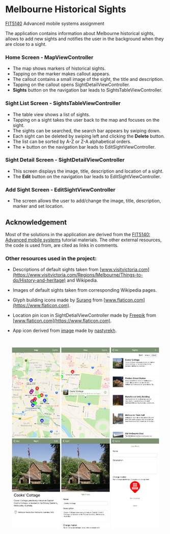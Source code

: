 # Melbourne Historical Sights

[FIT5140](https://www3.monash.edu/pubs/2019handbooks/units/FIT5140.html) Advanced mobile systems assignment

The application contains information about Melbourne historical sights, allows to add new sights and notifies the user in the background when they are close to a sight. 


### Home Screen - MapViewController
 * The map shows markers of historical sights.
 * Tapping on the marker makes callout appears.
 * The callout contains a small image of the sight, the title and description.
 * Tapping on the callout opens SightDetailViewController.
 * **Sights** button on the navigation bar leads to SightsTableViewController.
 
### Sight List Screen - SightsTableViewController
* The table view shows a list of sights.
* Tapping on a sight takes the user back to the map and focuses on the sight.
* The sights can be searched, the search bar appears by swiping down.
* Each sight can be deleted by swiping left and clicking the **Delete** button.
* The list can be sorted by A-Z or Z-A alphabetical orders.
* The **+** button on the navigation bar leads to EditSightViewController.

### Sight Detail Screen - SightDetailViewController
* This screen displays the image, title, description and location of a sight.
* The **Edit** button on the navigation bar leads to EditSightViewController.

### Add Sight Screen - EditSightViewController
* The screen allows the user to add/change the image, title, description, marker and set location.

## Acknowledgement
Most of the solutions in the application are derived from the [FIT5140: Advanced mobile systems](http://www.monash.edu/pubs/handbooks/units/FIT5140.html) tutorial materials. The other external resources, the code is used from, are cited as links in comments.

### Other resources used in the project:
 - Descriptions of default sights taken from [www.visitvictoria.com](https://www.visitvictoria.com/Regions/Melbourne/Things-to-do/History-and-heritage) and Wikipedia.

 - Images of default sights taken from corresponding Wikipedia pages.

 - Glyph building icons made by [Surang](https://www.flaticon.com/authors/surang) from [www.flaticon.com](https://www.flaticon.com).
 
 - Location pin icon in SightDetialViewController made by [Freepik](https://www.freepik.com) from [www.flaticon.com](https://www.flaticon.com).
 
 - App icon derived from [image](https://www.shutterstock.com/image-vector/australia-melbourne-cite-landscape-modern-panorama-638907502) made by [nastyrekh](https://www.shutterstock.com/g/nastyrekh).
</br>

<p align="center">
<img src="images/1_map.png?raw=true" width="30%">
<img src="images/2_map.png?raw=true" width="30%">
<img src="images/3_sights.png?raw=true" width="30%">
<img src="images/4_sight.png?raw=true" width="30%">
<img src="images/5_sight_edit.png?raw=true" width="30%">
<img src="images/6_add_new.png?raw=true" width="30%">
</p>
